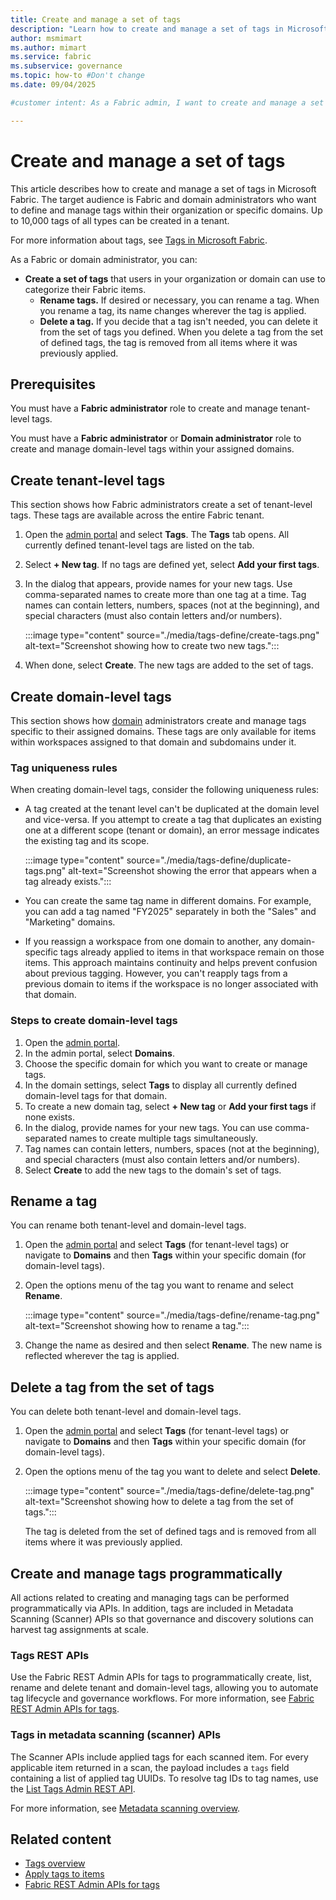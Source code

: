 ```yaml
---
title: Create and manage a set of tags
description: "Learn how to create and manage a set of tags in Microsoft Fabric."
author: msmimart
ms.author: mimart
ms.service: fabric
ms.subservice: governance
ms.topic: how-to #Don't change
ms.date: 09/04/2025

#customer intent: As a Fabric admin, I want to create and manage a set of tags so that data creators and data consumers can use them to better manage and find data.

---
```


# Create and manage a set of tags

This article describes how to create and manage a set of tags in Microsoft Fabric. The target audience is Fabric and domain administrators who want to define and manage tags within their organization or specific domains. Up to 10,000 tags of all types can be created in a tenant.

For more information about tags, see [Tags in Microsoft Fabric](./tags-overview.md).

As a Fabric or domain administrator, you can:

* **Create a set of tags** that users in your organization or domain can use to categorize their Fabric items.
  * **Rename tags.** If desired or necessary, you can rename a tag. When you rename a tag, its name changes wherever the tag is applied.
  * **Delete a tag.** If you decide that a tag isn't needed, you can delete it from the set of tags you defined. When you delete a tag from the set of defined tags, the tag is removed from all items where it was previously applied.

## Prerequisites

You must have a **Fabric administrator** role to create and manage tenant-level tags.

You must have a **Fabric administrator** or **Domain administrator** role to create and manage domain-level tags within your assigned domains.

## Create tenant-level tags

This section shows how Fabric administrators create a set of tenant-level tags. These tags are available across the entire Fabric tenant. 

1.  Open the [admin portal](../admin/admin-center.md%23how-to-get-to-the-admin-portal) and select **Tags**.
    The **Tags** tab opens. All currently defined tenant-level tags are listed on the tab.
    
1.  Select **+ New tag**. If no tags are defined yet, select **Add your first tags**.
   
1.  In the dialog that appears, provide names for your new tags. Use comma-separated names to create more than one tag at a time. Tag names can contain letters, numbers, spaces (not at the beginning), and special characters (must also contain letters and/or numbers).

    :::image type="content" source="./media/tags-define/create-tags.png" alt-text="Screenshot showing how to create two new tags.":::

1.  When done, select **Create**. The new tags are added to the set of tags.


## Create domain-level tags

This section shows how [domain](./domains.md) administrators create and manage tags specific to their assigned domains. These tags are only available for items within workspaces assigned to that domain and subdomains under it.

### Tag uniqueness rules

When creating domain-level tags, consider the following uniqueness rules:

* A tag created at the tenant level can't be duplicated at the domain level and vice-versa. If you attempt to create a tag that duplicates an existing one at a different scope (tenant or domain), an error message indicates the existing tag and its scope.

    :::image type="content" source="./media/tags-define/duplicate-tags.png" alt-text="Screenshot showing the error that appears when a tag already exists.":::

* You can create the same tag name in different domains. For example, you can add a tag named "FY2025" separately in both the "Sales" and "Marketing" domains.
* If you reassign a workspace from one domain to another, any domain-specific tags already applied to items in that workspace remain on those items. This approach maintains continuity and helps prevent confusion about previous tagging. However, you can't reapply tags from a previous domain to items if the workspace is no longer associated with that domain.
    
### Steps to create domain-level tags

1.  Open the [admin portal](../admin/admin-center.md%23how-to-get-to-the-admin-portal).
2.  In the admin portal, select **Domains**.
3.  Choose the specific domain for which you want to create or manage tags.
4.  In the domain settings, select **Tags** to display all currently defined domain-level tags for that domain.
5.  To create a new domain tag, select **+ New tag** or **Add your first tags** if none exists.
6.  In the dialog, provide names for your new tags. You can use comma-separated names to create multiple tags simultaneously.
7.  Tag names can contain letters, numbers, spaces (not at the beginning), and special characters (must also contain letters and/or numbers).
8.  Select **Create** to add the new tags to the domain's set of tags.

## Rename a tag

You can rename both tenant-level and domain-level tags.

1.  Open the [admin portal](../admin/admin-center.md%23how-to-get-to-the-admin-portal) and select **Tags** (for tenant-level tags) or navigate to **Domains** and then **Tags** within your specific domain (for domain-level tags).

2.  Open the options menu of the tag you want to rename and select **Rename**.

    :::image type="content" source="./media/tags-define/rename-tag.png" alt-text="Screenshot showing how to rename a tag.":::

3.  Change the name as desired and then select **Rename**. The new name is reflected wherever the tag is applied.


## Delete a tag from the set of tags

You can delete both tenant-level and domain-level tags.

1.  Open the [admin portal](../admin/admin-center.md%23how-to-get-to-the-admin-portal) and select **Tags** (for tenant-level tags) or navigate to **Domains** and then **Tags** within your specific domain (for domain-level tags).

2.  Open the options menu of the tag you want to delete and select **Delete**.

    :::image type="content" source="./media/tags-define/delete-tag.png" alt-text="Screenshot showing how to delete a tag from the set of tags.":::

    The tag is deleted from the set of defined tags and is removed from all items where it was previously applied.

## Create and manage tags programmatically

All actions related to creating and managing tags can be performed programmatically via APIs. In addition, tags are included in Metadata Scanning (Scanner) APIs so that governance and discovery solutions can harvest tag assignments at scale.

### Tags REST APIs

Use the Fabric REST Admin APIs for tags to programmatically create, list, rename and delete tenant and domain-level tags, allowing you to automate tag lifecycle and governance workflows.
For more information, see [Fabric REST Admin APIs for tags](/rest/api/fabric/admin/tags).  

### Tags in metadata scanning (scanner) APIs

The Scanner APIs include applied tags for each scanned item. For every applicable item returned in a scan, the payload includes a `tags` field containing a list of applied tag UUIDs. To resolve tag IDs to tag names, use the [List Tags Admin REST API](/rest/api/fabric/admin/tags/list-tags).

For more information, see [Metadata scanning overview](./metadata-scanning-overview.md).


## Related content

* [Tags overview](tags-overview.md)
* [Apply tags to items](tags-apply.md)
* [Fabric REST Admin APIs for tags](/rest/api/fabric/admin/tags)
